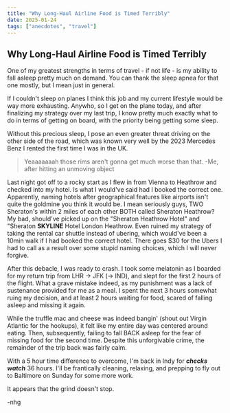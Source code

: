 ```yaml
---
title: "Why Long-Haul Airline Food is Timed Terribly"
date: 2025-01-24
tags: ["anecdotes", "travel"]
---
```


## Why Long-Haul Airline Food is Timed Terribly

One of my greatest strengths in terms of travel - if not life - is my ability to fall asleep pretty much on demand. You can thank the sleep apnea for that one mostly, but I mean just in general.

If I couldn't sleep on planes I think this job and my current lifestyle would be way more exhausting. Anywho, so I get on the plane today, and after finalizing my strategy over my last trip, I know pretty much exactly what to do in terms of getting on board, with the priority being getting some sleep.

Without this precious sleep, I pose an even greater threat driving on the other side of the road, which was known very well by the 2023 Mercedes Benz I rented the first time I was in the UK. 

>Yeaaaaaaah those rims aren't gonna get much worse than that.
-Me, after hitting an unmoving object

Last night got off to a rocky start as I flew in from Vienna to Heathrow and checked into my hotel. Is what I would've said had I booked the correct one. Apparently, naming hotels after geographical features like airports isn't quite the goldmine you think it would be. I mean seriously guys, TWO Sheraton's within 2 miles of each other BOTH called Sheraton Heathrow? My bad, should've picked up on the "Sheraton Heathrow Hotel" and "Sheraton **SKYLINE** Hotel London Heathrow. Even ruined my strategy of taking the rental car shuttle instead of ubering, which would've been a 10min walk if I had booked the correct hotel. There goes $30 for the Ubers I had to call as a result over some stupid naming choices, which I will never forgive.

After this debacle, I was ready to crash. I took some melatonin as I boarded for my return trip from LHR -> JFK (-> IND), and slept for the first 2 hours of the flight. What a grave mistake indeed, as my punishment was a lack of sustenance provided for me as a meal. I spent the next 3 hours somewhat ruing my decision, and at least 2 hours waiting for food, scared of falling asleep and missing it again.

While the truffle mac and cheese was indeed bangin' (shout out Virgin Atlantic for the hookups), it felt like my entire day was centered around eating. Then, subsequently, failing to fall BACK asleep for the fear of missing food for the second time. Despite this unforgivable crime, the remainder of the trip back was fairly calm. 

With a 5 hour time difference to overcome, I'm back in Indy for ***checks watch*** 36 hours. I'll be frantically cleaning, relaxing, and prepping to fly out to Baltimore on Sunday for some more work.

It appears that the grind doesn't stop.

-nhg
